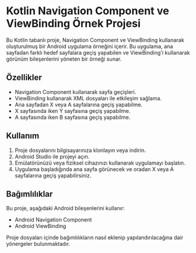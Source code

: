 # Kotlin Navigation Component ve ViewBinding Örnek Projesi

Bu Kotlin tabanlı proje, Navigation Component ve ViewBinding kullanarak oluşturulmuş bir Android uygulama örneğini içerir.
Bu uygulama, ana sayfadan farklı hedef sayfalara geçiş yapabilen ve ViewBinding'i kullanarak görünüm bileşenlerini yöneten bir örneği sunar.

## Özellikler

- Navigation Component kullanarak sayfa geçişleri.
- ViewBinding kullanarak XML dosyaları ile etkileşim sağlama.
- Ana sayfadan X veya A sayfalarına geçiş yapabilme.
- X sayfasında iken Y sayfasına geçiş yapabilme.
- A sayfasında iken B sayfasına geçiş yapabilme.


## Kullanım

1. Proje dosyalarını bilgisayarınıza klonlayın veya indirin.
2. Android Studio  ile projeyi açın.
3. Emülatörünüzü veya fiziksel cihazınızı kullanarak uygulamayı başlatın.
4. Uygulama başladığında ana sayfa görünecek ve oradan X veya A sayfalarına geçiş yapabilirsiniz.

## Bağımlılıklar

Bu proje, aşağıdaki Android bileşenlerini kullanır:

- Android Navigation Component
- Android ViewBinding

Proje dosyaları içinde bağımlılıkların nasıl eklenip yapılandırılacağına dair yönergeler bulunmaktadır.


